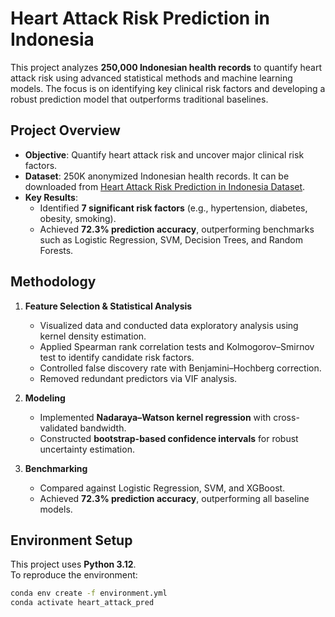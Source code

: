# Heart Attack Risk Prediction in Indonesia

This project analyzes **250,000 Indonesian health records** to quantify heart attack risk using advanced statistical methods and machine learning models. The focus is on identifying key clinical risk factors and developing a robust prediction model that outperforms traditional baselines.

## Project Overview

- **Objective**: Quantify heart attack risk and uncover major clinical risk factors.  
- **Dataset**: 250K anonymized Indonesian health records.  It can be downloaded from [Heart Attack Risk Prediction in Indonesia Dataset](https://www.kaggle.com/datasets/ankushpanday2/heart-attack-prediction-in-indonesia/data).
- **Key Results**:  
  - Identified **7 significant risk factors** (e.g., hypertension, diabetes, obesity, smoking). 
  - Achieved **72.3% prediction accuracy**, outperforming benchmarks such as Logistic Regression, SVM, Decision Trees, and Random Forests.  

## Methodology

1. **Feature Selection & Statistical Analysis** 
   - Visualized data and conducted data exploratory analysis using kernel density estimation.
   - Applied Spearman rank correlation tests and Kolmogorov–Smirnov test to identify candidate risk factors.
   - Controlled false discovery rate with Benjamini–Hochberg correction.  
   - Removed redundant predictors via VIF analysis. 
   
2. **Modeling** 
   - Implemented **Nadaraya–Watson kernel regression** with cross-validated bandwidth.  
   - Constructed **bootstrap-based confidence intervals** for robust uncertainty estimation.  

3. **Benchmarking** 
   - Compared against Logistic Regression, SVM, and XGBoost.  
   - Achieved **72.3% prediction accuracy**, outperforming all baseline models.  

## Environment Setup

This project uses **Python 3.12**.  
To reproduce the environment:

```bash
conda env create -f environment.yml
conda activate heart_attack_pred
```